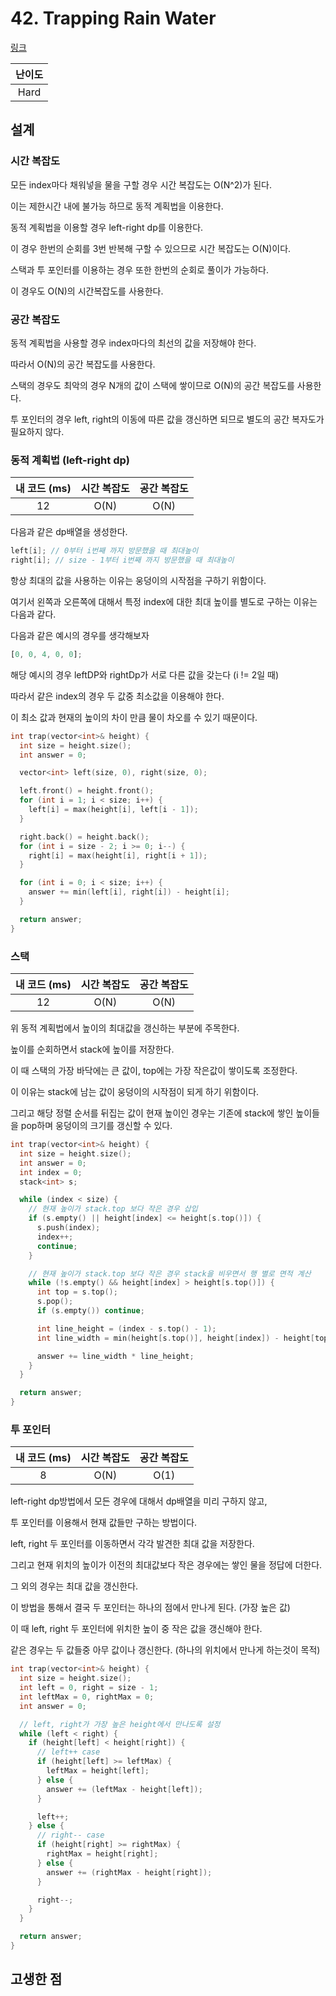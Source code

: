 # 42. Trapping Rain Water

[링크](https://leetcode.com/problems/trapping-rain-water/)

| 난이도 |
| :----: |
|  Hard  |

## 설계

### 시간 복잡도

모든 index마다 채워넣을 물을 구할 경우 시간 복잡도는 O(N^2)가 된다.

이는 제한시간 내에 불가능 하므로 동적 계획법을 이용한다.

동적 계획법을 이용할 경우 left-right dp를 이용한다.

이 경우 한번의 순회를 3번 반복해 구할 수 있으므로 시간 복잡도는 O(N)이다.

스택과 투 포인터를 이용하는 경우 또한 한번의 순회로 풀이가 가능하다.

이 경우도 O(N)의 시간복잡도를 사용한다.

### 공간 복잡도

동적 계획법을 사용할 경우 index마다의 최선의 값을 저장해야 한다.

따라서 O(N)의 공간 복잡도를 사용한다.

스택의 경우도 최악의 경우 N개의 값이 스택에 쌓이므로 O(N)의 공간 복잡도를 사용한다.

투 포인터의 경우 left, right의 이동에 따른 값을 갱신하면 되므로 별도의 공간 복자도가 필요하지 않다.

### 동적 계획법 (left-right dp)

| 내 코드 (ms) | 시간 복잡도 | 공간 복잡도 |
| :----------: | :---------: | :---------: |
|      12      |    O(N)     |    O(N)     |

다음과 같은 dp배열을 생성한다.

```cpp
left[i]; // 0부터 i번째 까지 방문했을 때 최대높이
right[i]; // size - 1부터 i번째 까지 방문했을 때 최대높이
```

항상 최대의 값을 사용하는 이유는 웅덩이의 시작점을 구하기 위함이다.

여기서 왼쪽과 오른쪽에 대해서 특정 index에 대한 최대 높이를 별도로 구하는 이유는 다음과 같다.

다음과 같은 예시의 경우를 생각해보자

```javascript
[0, 0, 4, 0, 0];
```

해당 예시의 경우 leftDP와 rightDp가 서로 다른 값을 갖는다 (i != 2일 때)

따라서 같은 index의 경우 두 값중 최소값을 이용해야 한다.

이 최소 값과 현재의 높이의 차이 만큼 물이 차오를 수 있기 때문이다.

```cpp
int trap(vector<int>& height) {
  int size = height.size();
  int answer = 0;

  vector<int> left(size, 0), right(size, 0);

  left.front() = height.front();
  for (int i = 1; i < size; i++) {
    left[i] = max(height[i], left[i - 1]);
  }

  right.back() = height.back();
  for (int i = size - 2; i >= 0; i--) {
    right[i] = max(height[i], right[i + 1]);
  }

  for (int i = 0; i < size; i++) {
    answer += min(left[i], right[i]) - height[i];
  }

  return answer;
}
```

### 스택

| 내 코드 (ms) | 시간 복잡도 | 공간 복잡도 |
| :----------: | :---------: | :---------: |
|      12      |    O(N)     |    O(N)     |

위 동적 계획법에서 높이의 최대값을 갱신하는 부분에 주목한다.

높이를 순회하면서 stack에 높이를 저장한다.

이 때 스택의 가장 바닥에는 큰 값이, top에는 가장 작은값이 쌓이도록 조정한다.

이 이유는 stack에 남는 값이 웅덩이의 시작점이 되게 하기 위함이다.

그리고 해당 정렬 순서를 뒤집는 값이 현재 높이인 경우는 기존에 stack에 쌓인 높이들을 pop하며 웅덩이의 크기를 갱신할 수 있다.

```cpp
int trap(vector<int>& height) {
  int size = height.size();
  int answer = 0;
  int index = 0;
  stack<int> s;

  while (index < size) {
    // 현재 높이가 stack.top 보다 작은 경우 삽입
    if (s.empty() || height[index] <= height[s.top()]) {
      s.push(index);
      index++;
      continue;
    }

    // 현재 높이가 stack.top 보다 작은 경우 stack을 비우면서 행 별로 면적 계산
    while (!s.empty() && height[index] > height[s.top()]) {
      int top = s.top();
      s.pop();
      if (s.empty()) continue;

      int line_height = (index - s.top() - 1);
      int line_width = min(height[s.top()], height[index]) - height[top];

      answer += line_width * line_height;
    }
  }

  return answer;
}
```

### 투 포인터

| 내 코드 (ms) | 시간 복잡도 | 공간 복잡도 |
| :----------: | :---------: | :---------: |
|      8       |    O(N)     |    O(1)     |

left-right dp방법에서 모든 경우에 대해서 dp배열을 미리 구하지 않고,

투 포인터를 이용해서 현재 값들만 구하는 방법이다.

left, right 두 포인터를 이동하면서 각각 발견한 최대 값을 저장한다.

그리고 현재 위치의 높이가 이전의 최대값보다 작은 경우에는 쌓인 물을 정답에 더한다.

그 외의 경우는 최대 값을 갱신한다.

이 방법을 통해서 결국 두 포인터는 하나의 점에서 만나게 된다. (가장 높은 값)

이 때 left, right 두 포인터에 위치한 높이 중 작은 값을 갱신해야 한다.

같은 경우는 두 값들중 아무 값이나 갱신한다. (하나의 위치에서 만나게 하는것이 목적)

```cpp
int trap(vector<int>& height) {
  int size = height.size();
  int left = 0, right = size - 1;
  int leftMax = 0, rightMax = 0;
  int answer = 0;

  // left, right가 가장 높은 height에서 만나도록 설정
  while (left < right) {
    if (height[left] < height[right]) {
      // left++ case
      if (height[left] >= leftMax) {
        leftMax = height[left];
      } else {
        answer += (leftMax - height[left]);
      }

      left++;
    } else {
      // right-- case
      if (height[right] >= rightMax) {
        rightMax = height[right];
      } else {
        answer += (rightMax - height[right]);
      }

      right--;
    }
  }

  return answer;
}
```

## 고생한 점
